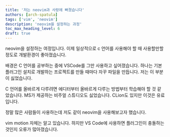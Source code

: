 ```yaml
---
title: '저는 neovim과 사랑에 빠졌습니다'
authors: [arch-spatula]
tags: ['vim', 'neovim']
description: 'neovim을 설정하는 과정'
toc_max_heading_level: 6
draft: true
---
```


neovim을 설정하는 여정입니다. 이제 일상적으로 c 언어를 사용해야 할 때 사용할만할 정도로 개발환경이 좋아졌습니다.

<!--truncate-->

<!-- 글쓰기 단계: invent -->

배경은 C 언어를 공부하는 중에 VSCode를 그만 사용하고 싶어졌습니다. 하나는 기본 플러그인 설치로 개발하는 프로젝트를 만들 때마다 자꾸 파일을 만듭니다. 저는 이 부분이 싫었습니다.

C 언어를 올바르게 다루려면 에디터부터 올바르게 다루는 방법부터 학습해야 할 것 같았습니다. MS가 제공하는 비주얼 스튜디오도 싫었습니다. CLion도 있지만 이것은 유료입니다.

정말 많은 사람들이 사용하는데 저도 같이 neovim을 사용해보고자 했습니다.

vim motion 자체는 알고 있습니다. 하지만 VS Code에 사용하면 플러그인이 충돌하는 것인지 오류가 많아졌습니다.
